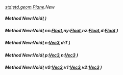 _[std](../../modules/std/std-module.md):[std.geom](../../modules/std/std-geom.md).[Plane<T>](../../modules/std/std-geom-plane.md).New_
##### Method New:Void(  )
##### Method New:Void( nx:[Float](../../modules/wonkey/wonkey-types-float.md),ny:[Float](../../modules/wonkey/wonkey-types-float.md),nz:[Float](../../modules/wonkey/wonkey-types-float.md),d:[Float](../../modules/wonkey/wonkey-types-float.md) )
##### Method New:Void( n:[Vec3](../../modules/std/std-geom-vec3.md)<T>,d:T )
##### Method New:Void( p:[Vec3](../../modules/std/std-geom-vec3.md)<T>,n:[Vec3](../../modules/std/std-geom-vec3.md)<T> )
##### Method New:Void( v0:[Vec3](../../modules/std/std-geom-vec3.md)<T>,v1:[Vec3](../../modules/std/std-geom-vec3.md)<T>,v2:[Vec3](../../modules/std/std-geom-vec3.md)<T> )

